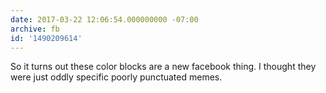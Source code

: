 ```yaml
---
date: 2017-03-22 12:06:54.000000000 -07:00
archive: fb
id: '1490209614'
---
```


So it turns out these color blocks are a new facebook thing. I thought they were just oddly specific poorly punctuated memes.
